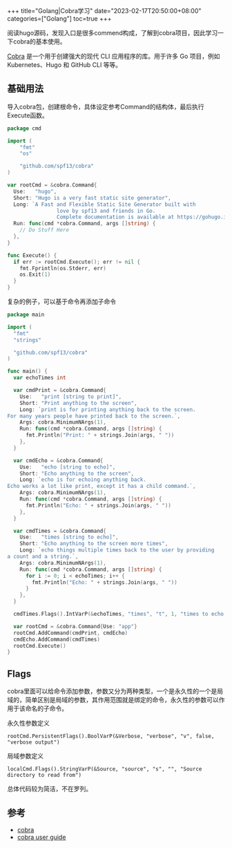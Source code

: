 +++
title="Golang|Cobra学习"
date="2023-02-17T20:50:00+08:00"
categories=["Golang"]
toc=true
+++

阅读hugo源码，发现入口是很多commend构成，了解到cobra项目，因此学习一下cobra的基本使用。

[Cobra](https://github.com/spf13/cobra) 是一个用于创建强大的现代 CLI 应用程序的库。用于许多 Go 项目，例如 Kubernetes、Hugo 和 GitHub CLI 等等。 


## 基础用法

导入cobra包，创建根命令，具体设定参考Command的结构体，最后执行Execute函数。

```go
package cmd

import (
	"fmt"
	"os"

	"github.com/spf13/cobra"
)

var rootCmd = &cobra.Command{
  Use:   "hugo",
  Short: "Hugo is a very fast static site generator",
  Long: `A Fast and Flexible Static Site Generator built with
                love by spf13 and friends in Go.
                Complete documentation is available at https://gohugo.io/documentation/`,
  Run: func(cmd *cobra.Command, args []string) {
    // Do Stuff Here
  },
}

func Execute() {
  if err := rootCmd.Execute(); err != nil {
    fmt.Fprintln(os.Stderr, err)
    os.Exit(1)
  }
}
```

复杂的例子，可以基于命令再添加子命令

```go
package main

import (
  "fmt"
  "strings"

  "github.com/spf13/cobra"
)

func main() {
  var echoTimes int

  var cmdPrint = &cobra.Command{
    Use:   "print [string to print]",
    Short: "Print anything to the screen",
    Long: `print is for printing anything back to the screen.
For many years people have printed back to the screen.`,
    Args: cobra.MinimumNArgs(1),
    Run: func(cmd *cobra.Command, args []string) {
      fmt.Println("Print: " + strings.Join(args, " "))
    },
  }

  var cmdEcho = &cobra.Command{
    Use:   "echo [string to echo]",
    Short: "Echo anything to the screen",
    Long: `echo is for echoing anything back.
Echo works a lot like print, except it has a child command.`,
    Args: cobra.MinimumNArgs(1),
    Run: func(cmd *cobra.Command, args []string) {
      fmt.Println("Echo: " + strings.Join(args, " "))
    },
  }

  var cmdTimes = &cobra.Command{
    Use:   "times [string to echo]",
    Short: "Echo anything to the screen more times",
    Long: `echo things multiple times back to the user by providing
a count and a string.`,
    Args: cobra.MinimumNArgs(1),
    Run: func(cmd *cobra.Command, args []string) {
      for i := 0; i < echoTimes; i++ {
        fmt.Println("Echo: " + strings.Join(args, " "))
      }
    },
  }

  cmdTimes.Flags().IntVarP(&echoTimes, "times", "t", 1, "times to echo the input")

  var rootCmd = &cobra.Command{Use: "app"}
  rootCmd.AddCommand(cmdPrint, cmdEcho)
  cmdEcho.AddCommand(cmdTimes)
  rootCmd.Execute()
}
```

## Flags

cobra里面可以给命令添加参数，参数又分为两种类型，一个是永久性的一个是局域的，简单区别是局域的参数，其作用范围就是绑定的命令，永久性的参数可以作用于该命名的子命令。

永久性参数定义

`rootCmd.PersistentFlags().BoolVarP(&Verbose, "verbose", "v", false, "verbose output")`

局域参数定义

`localCmd.Flags().StringVarP(&Source, "source", "s", "", "Source directory to read from")`


总体代码较为简洁，不在罗列。

## 参考

- [cobra](https://github.com/spf13/cobra#readme)
- [cobra user guide](https://github.com/spf13/cobra/blob/main/user_guide.md)